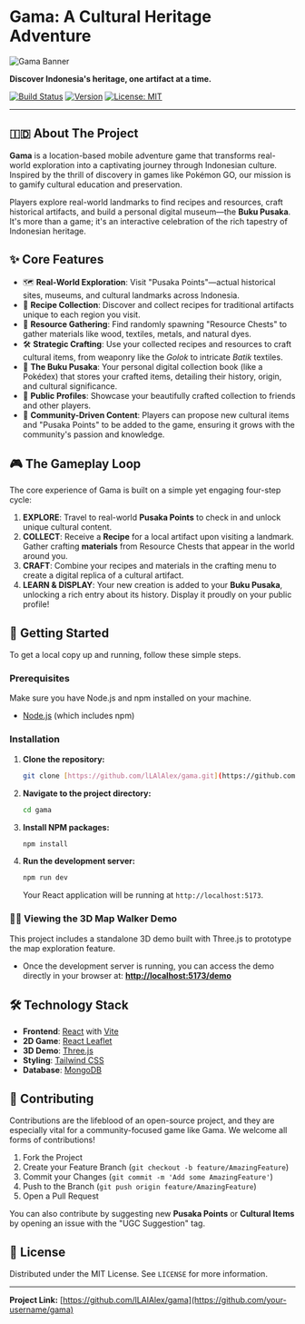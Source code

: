 # Gama: A Cultural Heritage Adventure

![Gama Banner](https://placehold.co/1200x400/334155/E2E8F0?text=Gama&font=sans)

**Discover Indonesia's heritage, one artifact at a time.**

[![Build Status](https://img.shields.io/badge/build-passing-brightgreen?style=for-the-badge)](https://github.com/)
[![Version](https://img.shields.io/badge/version-0.1.0-blue?style=for-the-badge)](https://github.com/)
[![License: MIT](https://img.shields.io/badge/License-MIT-yellow?style=for-the-badge)](https://opensource.org/licenses/MIT)

---

## 🇮🇩 About The Project

**Gama** is a location-based mobile adventure game that transforms real-world exploration into a captivating journey through Indonesian culture. Inspired by the thrill of discovery in games like Pokémon GO, our mission is to gamify cultural education and preservation.

Players explore real-world landmarks to find recipes and resources, craft historical artifacts, and build a personal digital museum—the **Buku Pusaka**. It's more than a game; it's an interactive celebration of the rich tapestry of Indonesian heritage.

## ✨ Core Features

* 🗺️ **Real-World Exploration**: Visit "Pusaka Points"—actual historical sites, museums, and cultural landmarks across Indonesia.
* 📜 **Recipe Collection**: Discover and collect recipes for traditional artifacts unique to each region you visit.
* 💎 **Resource Gathering**: Find randomly spawning "Resource Chests" to gather materials like wood, textiles, metals, and natural dyes.
* 🛠️ **Strategic Crafting**: Use your collected recipes and resources to craft cultural items, from weaponry like the *Golok* to intricate *Batik* textiles.
* 📖 **The Buku Pusaka**: Your personal digital collection book (like a Pokédex) that stores your crafted items, detailing their history, origin, and cultural significance.
* 👤 **Public Profiles**: Showcase your beautifully crafted collection to friends and other players.
* 🤝 **Community-Driven Content**: Players can propose new cultural items and "Pusaka Points" to be added to the game, ensuring it grows with the community's passion and knowledge.

## 🎮 The Gameplay Loop

The core experience of Gama is built on a simple yet engaging four-step cycle:

1.  **EXPLORE**: Travel to real-world **Pusaka Points** to check in and unlock unique cultural content.
2.  **COLLECT**: Receive a **Recipe** for a local artifact upon visiting a landmark. Gather crafting **materials** from Resource Chests that appear in the world around you.
3.  **CRAFT**: Combine your recipes and materials in the crafting menu to create a digital replica of a cultural artifact.
4.  **LEARN & DISPLAY**: Your new creation is added to your **Buku Pusaka**, unlocking a rich entry about its history. Display it proudly on your public profile!

## 🚀 Getting Started

To get a local copy up and running, follow these simple steps.

### Prerequisites

Make sure you have Node.js and npm installed on your machine.
* [Node.js](https://nodejs.org/) (which includes npm)

### Installation

1.  **Clone the repository:**
    ```sh
    git clone [https://github.com/lLAlAlex/gama.git](https://github.com/lLAlAlex/gama.git)
    ```
2.  **Navigate to the project directory:**
    ```sh
    cd gama
    ```
3.  **Install NPM packages:**
    ```sh
    npm install
    ```
4.  **Run the development server:**
    ```sh
    npm run dev
    ```
    Your React application will be running at `http://localhost:5173`.

### 🚶‍♂️ Viewing the 3D Map Walker Demo

This project includes a standalone 3D demo built with Three.js to prototype the map exploration feature.

* Once the development server is running, you can access the demo directly in your browser at:
    **[http://localhost:5173/demo](http://localhost:5173/demo)**

## 🛠️ Technology Stack

* **Frontend**: [React](https://reactjs.org/) with [Vite](https://vitejs.dev/)
* **2D Game**: [React Leaflet](https://react-leaflet.js.org/)
* **3D Demo**: [Three.js](https://threejs.org/)
* **Styling**: [Tailwind CSS](https://tailwindcss.com/)
* **Database**: [MongoDB](https://www.mongodb.com/docs/)

## 🤝 Contributing

Contributions are the lifeblood of an open-source project, and they are especially vital for a community-focused game like Gama. We welcome all forms of contributions!

1.  Fork the Project
2.  Create your Feature Branch (`git checkout -b feature/AmazingFeature`)
3.  Commit your Changes (`git commit -m 'Add some AmazingFeature'`)
4.  Push to the Branch (`git push origin feature/AmazingFeature`)
5.  Open a Pull Request

You can also contribute by suggesting new **Pusaka Points** or **Cultural Items** by opening an issue with the "UGC Suggestion" tag.

## 📄 License

Distributed under the MIT License. See `LICENSE` for more information.

---

**Project Link:** [https://github.com/lLAlAlex/gama](https://github.com/your-username/gama)